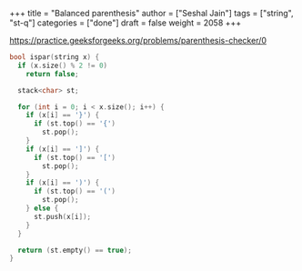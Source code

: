 +++
title = "Balanced parenthesis"
author = ["Seshal Jain"]
tags = ["string", "st-q"]
categories = ["done"]
draft = false
weight = 2058
+++

<https://practice.geeksforgeeks.org/problems/parenthesis-checker/0>

```cpp
bool ispar(string x) {
  if (x.size() % 2 != 0)
    return false;

  stack<char> st;

  for (int i = 0; i < x.size(); i++) {
    if (x[i] == '}') {
      if (st.top() == '{')
        st.pop();
    }
    if (x[i] == ']') {
      if (st.top() == '[')
        st.pop();
    }
    if (x[i] == ')') {
      if (st.top() == '(')
        st.pop();
    } else {
      st.push(x[i]);
    }
  }

  return (st.empty() == true);
}
```

